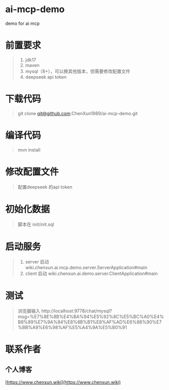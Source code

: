 # ai-mcp-demo
 demo for ai mcp
 
# 前置要求
> 1. jdk17
> 2. maven
> 3. mysql（8+），可以换其他版本，但需要修改配置文件
> 4. deepseek api token


# 下载代码
> git clone git@github.com:ChenXun1989/ai-mcp-demo.git

# 编译代码  
> mvn install 

# 修改配置文件
> 配置deepseek 的api token

# 初始化数据
> 脚本在 init/init.sql

# 启动服务
> 1. server 启动 wiki.chenxun.ai.mcp.demo.server.ServerApplication#main
> 2. client 启动 wiki.chenxun.ai.demo.server.ClientApplication#main

# 测试
> 浏览器输入 http://localhost:9778/chat/mysql?msg=%E7%8E%8B%E4%BA%94%E5%92%8C%E5%BC%A0%E4%B8%89%E7%9A%84%E8%8B%B1%E8%AF%AD%E6%88%90%E7%BB%A9%E6%98%AF%E5%A4%9A%E5%B0%91


# 联系作者
## 个人博客
[https://www.chenxun.wiki](https://www.chenxun.wiki)